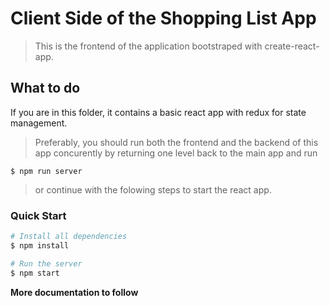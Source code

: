 # Client Side of the Shopping List App
> This is the frontend of the application bootstraped with create-react-app.

## What to do
If you are in this folder, it contains a basic react app with redux for state management. 

> Preferably, you should run both the frontend and the backend of this app concurently by returning one level back to the main app and run 

```
$ npm run server
```
> or continue with the folowing steps to start the react app.

### Quick Start
```bash
# Install all dependencies
$ npm install

# Run the server
$ npm start
```

**More documentation to follow**